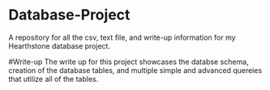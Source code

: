 # Database-Project
A repository for all the csv, text file, and write-up information for my Hearthstone database project.

#Write-up
The write up for this project showcases the databse schema, creation of the database tables, and multiple simple and advanced quereies that utilize
all of the tables.

